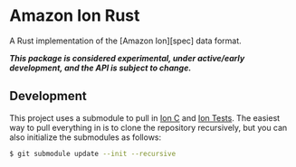 # Amazon Ion Rust

A Rust implementation of the [Amazon Ion][spec] data format.

***This package is considered experimental, under active/early development, and the API is subject to change.***

## Development

This project uses a submodule to pull in [Ion C][ion-c] and [Ion Tests][ion-tests].  The easiest way to pull everything in is to clone
the repository recursively, but you can also initialize the submodules as follows:

```bash
$ git submodule update --init --recursive
```

[ion-c]: https://github.com/amzn/ion-c
[ion-tests]: https://github.com/amzn/ion-tests
